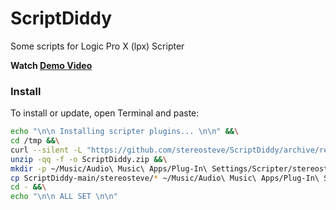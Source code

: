 # ScriptDiddy

Some scripts for Logic Pro X (lpx) Scripter

**Watch [Demo Video](https://www.youtube.com/watch?v=cInvIxaeYZ4)**


### Install

To install or update, open Terminal and paste:

```sh
echo "\n\n Installing scripter plugins... \n\n" &&\
cd /tmp &&\
curl --silent -L "https://github.com/stereosteve/ScriptDiddy/archive/refs/heads/main.zip" -o ScriptDiddy.zip &&\
unzip -qq -f -o ScriptDiddy.zip &&\
mkdir -p ~/Music/Audio\ Music\ Apps/Plug-In\ Settings/Scripter/stereosteve &&\
cp ScriptDiddy-main/stereosteve/* ~/Music/Audio\ Music\ Apps/Plug-In\ Settings/Scripter/stereosteve &&\
cd - &&\
echo "\n\n ALL SET \n\n"
```